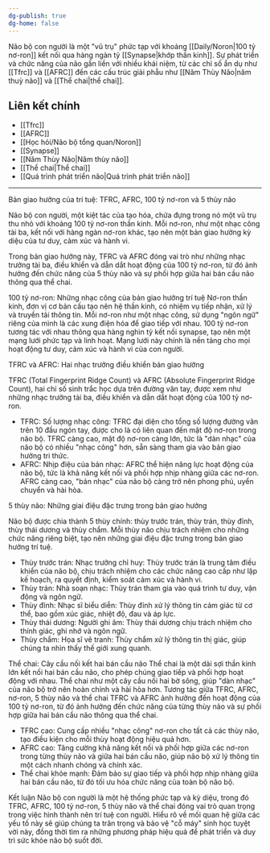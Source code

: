 ```yaml
---
dg-publish: true
dg-home: false
---
```

Não bộ con người là một "vũ trụ" phức tạp với khoảng [[Daily/Noron|100 tỷ nơ-ron]] kết nối qua hàng ngàn tỷ [[Synapse|khớp thần kinh]]. Sự phát triển và chức năng của não gắn liền với nhiều khái niệm, từ các chỉ số ẩn dụ như [[Tfrc]] và [[AFRC]] đến các cấu trúc giải phẫu như [[Năm Thùy Não|năm thuỳ não]] và [[Thể chai|thể chai]].

## Liên kết chính
- [[Tfrc]]
- [[AFRC]]
- [[Học hỏi/Não bộ tổng quan/Noron]]
- [[Synapse]]
- [[Năm Thùy Não|Năm thùy não]]
- [[Thể chai|Thể chai]]
- [[Quá trình phát triển não|Quá trình phát triển não]]

---
Bản giao hưởng của trí tuệ: TFRC, AFRC, 100 tỷ nơ-ron và 5 thùy não

Não bộ con người, một kiệt tác của tạo hóa, chứa đựng trong nó một vũ trụ thu nhỏ với khoảng 100 tỷ nơ-ron thần kinh. Mỗi nơ-ron, như một nhạc công tài ba, kết nối với hàng ngàn nơ-ron khác, tạo nên một bản giao hưởng kỳ diệu của tư duy, cảm xúc và hành vi.  

Trong bản giao hưởng này, TFRC và AFRC đóng vai trò như những nhạc trưởng tài ba, điều khiển và dẫn dắt hoạt động của 100 tỷ nơ-ron,  từ đó  ảnh hưởng  đến  chức năng  của  5  thùy não  và  sự  phối hợp  giữa  hai  bán cầu  não  thông qua  thể chai.

100 tỷ nơ-ron: Những nhạc công của bản giao hưởng trí tuệ
Nơ-ron thần kinh, đơn vị cơ bản cấu tạo nên hệ thần kinh,  có  nhiệm vụ  tiếp nhận,  xử lý  và  truyền tải  thông tin.  Mỗi  nơ-ron  như một  nhạc công,  sử dụng  "ngôn ngữ"  riêng  của  mình  là  các  xung  điện  hóa  để  giao tiếp  với  nhau.  100  tỷ  nơ-ron  tương tác  với  nhau  thông qua  hàng  nghìn  tỷ  kết nối  synapse,  tạo  nên  một  mạng lưới  phức tạp  và  linh hoạt.  Mạng lưới  này  chính là  nền tảng  cho  mọi  hoạt động  tư duy,  cảm xúc  và  hành vi  của  con người.

TFRC và AFRC:  Hai nhạc trưởng điều khiển bản giao hưởng

TFRC (Total Fingerprint Ridge Count)  và  AFRC (Absolute Fingerprint Ridge Count),  hai  chỉ số  sinh trắc  học  dựa trên  đường  vân  tay,  được  xem  như  những  nhạc trưởng  tài ba,  điều khiển  và  dẫn dắt  hoạt động  của  100  tỷ  nơ-ron.
 * TFRC:  Số lượng nhạc công:  TFRC  đại diện  cho  tổng số  lượng  đường  vân  trên  10  đầu  ngón  tay,  được  cho là  có  liên quan  đến  mật độ  nơ-ron  trong  não bộ.  TFRC  càng cao,  mật độ  nơ-ron  càng lớn,  tức là  "dàn nhạc"  của  não bộ  có  nhiều  "nhạc công"  hơn,  sẵn sàng  tham gia  vào  bản  giao hưởng  tri thức.
 * AFRC:  Nhịp điệu của bản nhạc:  AFRC  thể hiện  năng lực  hoạt động  của  não bộ,  tức là  khả năng  kết nối  và  phối hợp  nhịp nhàng  giữa  các  nơ-ron.  AFRC  càng cao,  "bản nhạc"  của  não bộ  càng  trở nên  phong phú,  uyển chuyển  và  hài hòa.

5 thùy não:  Những giai điệu đặc trưng trong bản giao hưởng

Não bộ  được  chia  thành  5  thùy  chính:  thùy  trước trán,  thùy  trán,  thùy  đỉnh,  thùy  thái dương  và  thùy  chẩm.  Mỗi  thùy  não  chịu  trách nhiệm  cho  những  chức năng  riêng biệt,  tạo  nên  những  giai điệu  đặc trưng  trong  bản  giao hưởng  trí tuệ.
 * Thùy trước trán:  Nhạc trưởng  chỉ huy:  Thùy  trước trán  là  trung tâm  điều khiển  của  não bộ,  chịu  trách nhiệm  cho  các  chức năng  cao cấp  như  lập kế hoạch,  ra quyết định,  kiểm soát  cảm xúc  và  hành vi.
 * Thùy trán:  Nhà  soạn nhạc:  Thùy  trán  tham gia  vào  quá trình  tư duy,  vận động  và  ngôn ngữ.
 * Thùy đỉnh:  Nhạc sĩ  biểu diễn:  Thùy  đỉnh  xử lý  thông tin  cảm giác  từ  cơ thể,  bao gồm  xúc giác,  nhiệt độ,  đau  và  áp lực.
 * Thùy thái dương:  Người  ghi âm:  Thùy  thái dương  chịu  trách nhiệm  cho  thính giác,  ghi nhớ  và  ngôn ngữ.
 * Thùy chẩm:  Họa sĩ  vẽ  tranh:  Thùy  chẩm  xử lý  thông tin  thị giác,  giúp  chúng ta  nhìn  thấy  thế giới  xung quanh.

Thể chai:  Cây cầu nối kết hai bán cầu não
Thể chai  là  một  dải  sợi  thần kinh  lớn  kết nối  hai  bán cầu  não,  cho phép  chúng  giao tiếp  và  phối hợp  hoạt động  với  nhau.  Thể chai  như một  cây cầu  nối  hai  bờ  sông,  giúp  "dàn nhạc"  của  não bộ  trở nên  hoàn chỉnh  và  hài hòa  hơn.
Tương tác giữa TFRC, AFRC, nơ-ron, 5 thùy não và thể chai
TFRC  và  AFRC  ảnh hưởng  đến  hoạt động  của  100  tỷ  nơ-ron,  từ đó  ảnh hưởng  đến  chức năng  của  từng  thùy não  và  sự  phối hợp  giữa  hai  bán cầu  não  thông qua  thể chai.
 * TFRC  cao:  Cung cấp  nhiều  "nhạc công"  nơ-ron  cho  tất cả  các  thùy não,  tạo  điều kiện  cho  mỗi  thùy  hoạt động  hiệu quả  hơn.
 * AFRC  cao:  Tăng cường  khả năng  kết nối  và  phối hợp  giữa  các  nơ-ron  trong  từng  thùy  não  và  giữa  hai  bán cầu  não,  giúp  não bộ  xử lý  thông tin  một cách  nhanh chóng  và  chính xác.
 * Thể chai  khỏe mạnh:  Đảm bảo  sự  giao tiếp  và  phối hợp  nhịp nhàng  giữa  hai  bán cầu  não,  từ đó  tối ưu hóa  chức năng  của  toàn bộ  não bộ.


Kết luận
Não bộ  con người  là  một  hệ thống  phức tạp  và  kỳ diệu,  trong đó  TFRC,  AFRC,  100  tỷ  nơ-ron,  5  thùy não  và  thể chai  đóng  vai trò  quan trọng  trong  việc  hình thành  nên  trí tuệ  con người.  Hiểu  rõ  về  mối  quan hệ  giữa  các  yếu tố  này  sẽ  giúp  chúng ta  trân trọng  và  bảo vệ  "cỗ máy"  sinh học  tuyệt vời  này,  đồng thời  tìm  ra  những  phương pháp  hiệu quả  để  phát triển  và  duy trì  sức khỏe  não bộ  suốt  đời.
